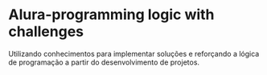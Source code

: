 # Alura-programming logic with challenges
Utilizando conhecimentos para implementar soluções e reforçando a lógica de programação a partir do desenvolvimento de projetos.
